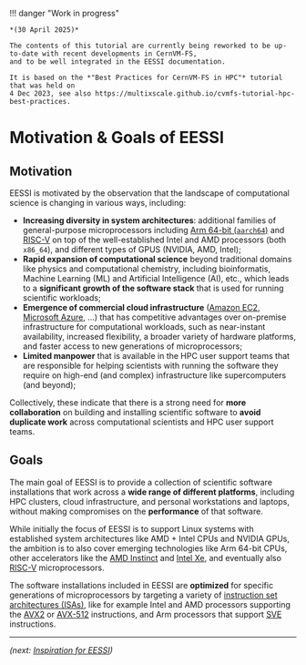 !!! danger "Work in progress"

    *(30 April 2025)*

    The contents of this tutorial are currently being reworked to be up-to-date with recent developments in CernVM-FS,
    and to be well integrated in the EESSI documentation.

    It is based on the *"Best Practices for CernVM-FS in HPC"* tutorial that was held on
    4 Dec 2023, see also https://multixscale.github.io/cvmfs-tutorial-hpc-best-practices.


# Motivation & Goals of EESSI

## Motivation

EESSI is motivated by the observation that the landscape of computational science is changing in various
ways, including:

* **Increasing diversity in system architectures**: additional families of general-purpose
  microprocessors including [Arm 64-bit (`aarch64`)](https://en.wikipedia.org/wiki/AArch64) and
  [RISC-V](https://en.wikipedia.org/wiki/RISC-V) on top of the well-established Intel and AMD processors (both `x86_64`),
  and different types of GPUS (NVIDIA, AMD, Intel);
* **Rapid expansion of computational science** beyond traditional domains like physics and computational chemistry,
  including bioinformatis, Machine Learning (ML) and Artificial Intelligence (AI), etc.,
  which leads to a **significant growth of the software stack** that is used for running scientific workloads;
* **Emergence of commercial cloud infrastructure** ([Amazon EC2](https://aws.amazon.com/ec2/),
  [Microsoft Azure](https://azure.microsoft.com/en-us), ...)
  that has competitive advantages over on-premise infrastructure for computational workloads, such as near-instant
  availability, increased flexibility, a broader variety of hardware platforms, and faster access to
  new generations of microprocessors;
* **Limited manpower** that is available in the HPC user support teams that are responsible for helping
  scientists with running the software they require on high-end (and complex) infrastructure like supercomputers
  (and beyond);

Collectively, these indicate that there is a strong need for **more collaboration** on building and installing
scientific software to **avoid duplicate work** across computational scientists and HPC user support teams.


## Goals

The main goal of EESSI is to provide a collection of scientific software installations that work across a
**wide range of different platforms**, including HPC clusters, cloud infrastructure, and personal workstations
and laptops, without making compromises on the **performance** of that software.

While initially the focus of EESSI is to support Linux systems with established system architectures like
AMD + Intel CPUs and NVIDIA GPUs, the ambition is to also cover emerging technologies like Arm 64-bit CPUs,
other accelerators like the [AMD Instinct](https://en.wikipedia.org/wiki/AMD_Instinct) and
[Intel Xe](https://en.wikipedia.org/wiki/Intel_Xe), and eventually also
[RISC-V](https://en.wikipedia.org/wiki/RISC-V) microprocessors.


The software installations included in EESSI are **optimized** for specific generations of microprocessors
by targeting a variety of [instruction set architectures (ISAs)](https://en.wikipedia.org/wiki/Instruction_set_architecture),
like for example Intel and AMD processors supporting
the [AVX2](https://en.wikipedia.org/wiki/Advanced_Vector_Extensions#Advanced_Vector_Extensions_2) or
[AVX-512](https://en.wikipedia.org/wiki/Advanced_Vector_Extensions#AVX-512) instructions, and
Arm processors that support [SVE](https://en.wikipedia.org/wiki/AArch64#Scalable_Vector_Extension_(SVE)) instructions.


---

*(next: [Inspiration for EESSI](inspiration.md))*
